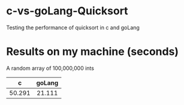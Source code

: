 # c-vs-goLang-Quicksort
Testing the performance of quicksort in c and goLang

# Results on my machine (seconds)
A random array of 100,000,000 ints


| c | goLang |
|:-:|:------:|
|50.291|21.111|